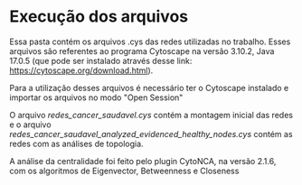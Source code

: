 # Execução dos arquivos

Essa pasta contém os arquivos .cys das redes utilizadas no trabalho. Esses arquivos são referentes ao programa Cytoscape na versão 3.10.2, Java 17.0.5 (que pode ser instalado através desse link: https://cytoscape.org/download.html).

Para a utilização desses arquivos é necessário ter o Cytoscape instalado e importar os arquivos no modo "Open Session"

O arquivo *redes_cancer_saudavel.cys* contém a montagem inicial das redes e o arquivo *redes_cancer_saudavel_analyzed_evidenced_healthy_nodes.cys* contém as redes com as análises de topologia.

A análise da centralidade foi feito pelo plugin CytoNCA, na versão 2.1.6, com os algoritmos de Eigenvector, Betweenness e Closeness

